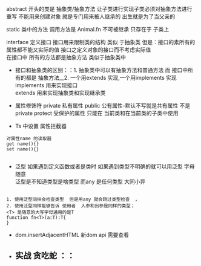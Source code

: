 abstract 开头的类是 抽象类/抽象方法 让子类进行实现子类必须对抽象方法进行重写 不能用来创建对象 就是专门用来被人继承的 出生就是为了当父亲的


static  类中的方法 调用方法是 Animal.fn 不可被继承  只存在于 子类上

interface  定义接口  接口用来限制类的结构  类似 于抽象类 但是：接口的素所有的属性都不能又实际的值  接口之定义对象的接口而不考虑实际值  
在接口中 所有的方法都是抽象方法 类似于抽象类中

- 接口和抽象类的区别：：1. 抽象类中可以有抽象方法和普通方法  而 接口中所有的都是 抽象方法__2. 一个用extends 实现,一个用implements 实现
implements  用来实现接口  
extends 用来实现抽象类和实现继承类

- 属性修饰符
private  私有属性
public  公有属性-默认不写就是共有属性 不是private
protect 受保护的属性 只能在 当前类和在当前类的子类中使用
- Ts 中设置 属性拦截器  
```
对属性name 的读取器
get name(){}
set name(){}


```

- 泛型
   如果遇到定义函数或者是类时 如果遇到类型不明确的就可以用泛型<T><K>  字母随意  
    泛型是不知道类型是啥类型 而any 是任何类型  大同小异
```

1. 使用泛型同样会检查类型  但是用any 就会跳过类型检查  ，
2. 使用泛型同样能够告诉 使用者  入参和出参是同样的类型；
<T> 是随意的大写字母通用的是T  
function fn<T>(a:T):T{
} 

```

- dom.insertAdjacentHTML 新dom api 需要查看
- 实战  贪吃蛇 ：：
  - 